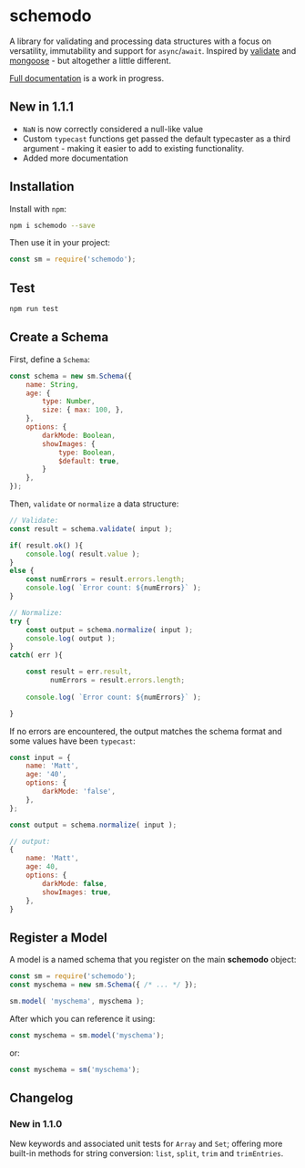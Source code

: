 # schemodo

A library for validating and processing data structures with a focus on 
versatility, immutability and support for `async`/`await`. Inspired by
[validate](https://www.npmjs.com/package/validate) and
[mongoose](https://mongoosejs.com/) - but altogether a little different.

[Full documentation](https://traverse1984.github.io/schemodo) is a work in
progress.

## New in 1.1.1

* `NaN` is now correctly considered a null-like value
* Custom `typecast` functions get passed the default typecaster as a third
argument -  making it easier to add to existing functionality.
* Added more documentation

## Installation

Install with `npm`:

```bash
npm i schemodo --save
```

Then use it in your project:

```javascript
const sm = require('schemodo');
```

## Test

```javascript
npm run test
```

## Create a Schema

First, define a `Schema`:

```javascript
const schema = new sm.Schema({
    name: String,
    age: {
        type: Number,
        size: { max: 100, },
    },
    options: {
        darkMode: Boolean,
        showImages: {
            type: Boolean,
            $default: true,
        }
    },
});
```

Then, `validate` or `normalize` a data structure:

```javascript
// Validate:
const result = schema.validate( input );

if( result.ok() ){ 
    console.log( result.value );
}
else {
    const numErrors = result.errors.length;
    console.log( `Error count: ${numErrors}` );
}

// Normalize:
try {
    const output = schema.normalize( input );
    console.log( output );
} 
catch( err ){

    const result = err.result,
          numErrors = result.errors.length;
    
    console.log( `Error count: ${numErrors}` );

}
```

If no errors are encountered, the output matches the schema format and some
values have been `typecast`:

```javascript
const input = {
    name: 'Matt',
    age: '40',
    options: {
        darkMode: 'false',
    },
};

const output = schema.normalize( input );

// output:
{
    name: 'Matt',
    age: 40,
    options: {
        darkMode: false,
        showImages: true,
    },
}
```

## Register a Model

A model is a named schema that you register on the main **schemodo** object:

```javascript
const sm = require('schemodo');
const myschema = new sm.Schema({ /* ... */ });

sm.model( 'myschema', myschema );
```

After which you can reference it using:

```javascript
const myschema = sm.model('myschema');
```

or:

```javascript
const myschema = sm('myschema');
```

## Changelog

### New in 1.1.0

New keywords and associated unit tests for `Array` and `Set`; offering more
built-in methods for string conversion: `list`, `split`, `trim` and 
`trimEntries`.